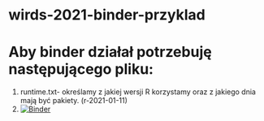 # wirds-2021-binder-przyklad
# Aby binder działał potrzebuję następującego pliku:
1. runtime.txt- określamy z jakiej wersji R korzystamy oraz z jakiego dnia mają być pakiety. (r-2021-01-11)
2. [![Binder](https://mybinder.org/badge_logo.svg)](https://mybinder.org/v2/gh/Uchimiak/wirds-2021-binder-przyklad/main?urlpath=rstudio)
